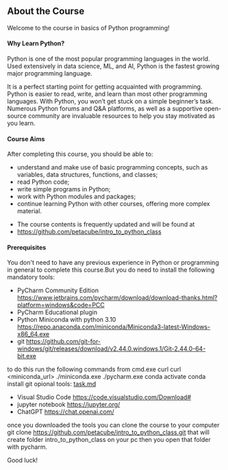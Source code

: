 ## About the Course

Welcome to the course in basics of Python programming!

#### Why Learn Python?
Python is one of the most popular programming languages in the world.
Used extensively in data science, ML, and AI, Python is the fastest growing major programming language.

It is a perfect starting point for getting acquainted with programming.
Python is easier to read, write, and learn than most other programming languages.
With Python, you won’t get stuck on a simple beginner’s task.
Numerous Python forums and Q&A platforms, as well as a supportive open-source community are invaluable resources to help you stay motivated as you learn.

#### Course Aims

After completing this course, you should be able to:

- understand and make use of basic programming concepts, such as variables, data structures, functions, and classes;
- read Python code;
- write simple programs in Python;
- work with Python modules and packages;
- continue learning Python with other courses, offering more complex material.

* The course contents is frequently updated and will be found at 
* https://github.com/petacube/intro_to_python_class

#### Prerequisites

You don't need to have any previous experience in Python or programming in general 
to complete this course.But you do need to install the following mandatory 
tools:
* PyCharm Community Edition https://www.jetbrains.com/pycharm/download/download-thanks.html?platform=windows&code=PCC
* PyCharm Educational plugin
* Python Miniconda with python 3.10 https://repo.anaconda.com/miniconda/Miniconda3-latest-Windows-x86_64.exe
* git https://github.com/git-for-windows/git/releases/download/v2.44.0.windows.1/Git-2.44.0-64-bit.exe

to do this run the following commands from cmd.exe
curl <pycharmm url>
curl <miniconda_url>
./miniconda.exe
./pycharm.exe conda activate <env> conda install git
opional tools: [task.md](task.md)
* Visual Studio Code https://code.visualstudio.com/Download#
* jupyter notebook https://jupyter.org/
* ChatGPT https://chat.openai.com/

once you downloaded the tools you can clone the course to your computer
git clone https://github.com/petacube/intro_to_python_class.git
that will create folder intro_to_python_class on your pc
then you open that folder with pycharm. 

Good luck!
